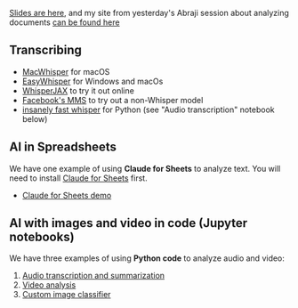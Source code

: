 [Slides are here](abraji-audio-video.pdf), and my site from yesterday's Abraji session about analyzing documents [can be found here](https://github.com/jsoma/2024-abraji-ai-docs)

## Transcribing

- [MacWhisper](https://goodsnooze.gumroad.com/l/macwhisper) for macOS
- [EasyWhisper](https://easywhisper.io/) for Windows and macOs
- [WhisperJAX](https://huggingface.co/spaces/sanchit-gandhi/whisper-jax) to try it out online
- [Facebook's MMS](https://huggingface.co/spaces/mms-meta/MMS) to try out a non-Whisper model
- [insanely fast whisper](https://github.com/Vaibhavs10/insanely-fast-whisper) for Python (see "Audio transcription" notebook below)

## AI in Spreadsheets

We have one example of using **Claude for Sheets** to analyze text. You will need to install [Claude for Sheets](https://workspace.google.com/marketplace/app/claude_for_sheets/909417792257) first.

- [Claude for Sheets demo](https://docs.google.com/spreadsheets/d/14CHGyrcmq3M9OFXohsItKdSokdkBl-5DIP5TZWtBL0M/edit?usp=sharing)

## AI with images and video in code (Jupyter notebooks)

We have three examples of using **Python code** to analyze audio and video:

1. [Audio transcription and summarization](https://colab.research.google.com/github/jsoma/abraji24-ai-audio-video/blob/main/01-Audio%20transcription%20and%20summarization.ipynb)
2. [Video analysis](https://colab.research.google.com/github/jsoma/abraji24-ai-audio-video/blob/main/02-Video%20analysis%20pyscenedetect.ipynb)
3. [Custom image classifier](https://colab.research.google.com/github/jsoma/abraji24-ai-audio-video/blob/main/03-Custom-classifier.ipynb)

